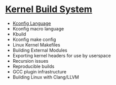 
# [Kernel Build System](https://www.kernel.org/doc/html/latest/kbuild/index.html#)

- [Kconfig Language](https://github.com/lemon1989/The-Linux-Kernel-documentation/blob/main/Kernel%20Build%20System/Kconfig%20Language.md)
- Kconfig macro language
- Kbuild
- Kconfig make config
- Linux Kernel Makefiles
- Building External Modules
- Exporting kernel headers for use by userspace
- Recursion issues
- Reproducible builds
- GCC plugin infrastructure
- Building Linux with Clang/LLVM

